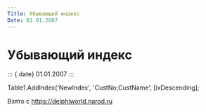 ```yaml
---
Title: Убывающий индекс
Date: 01.01.2007
---
```



Убывающий индекс
================

::: {.date}
01.01.2007
:::

Table1.AddIndex(\'NewIndex\', \'CustNo;CustName\', [ixDescending];

Взято с <https://delphiworld.narod.ru>
